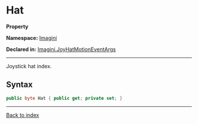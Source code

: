 # Hat

**Property**

**Namespace:** [Imagini](Imagini.md)

**Declared in:** [Imagini.JoyHatMotionEventArgs](Imagini.JoyHatMotionEventArgs.md)

------



Joystick hat index.


## Syntax

```csharp
public byte Hat { public get; private set; }
```

------

[Back to index](index.md)